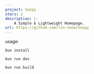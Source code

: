 ```yaml
---
project: Soopy
stars: 2
description: |-
    A Simple & Lightweight Homepage.
url: https://github.com/lin-snow/Soopy
---
```


usage:
```shell
bun install

bun run dev

bun run build

```
